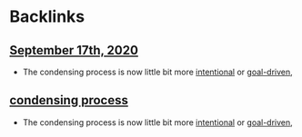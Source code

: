 
# Backlinks
## [September 17th, 2020](<September 17th, 2020.md>)
- The condensing process is now little bit more [intentional](<intentional.md>) or [goal-driven](<goal-driven.md>),

## [condensing process](<condensing process.md>)
- The condensing process is now little bit more [intentional](<intentional.md>) or [goal-driven](<goal-driven.md>),

